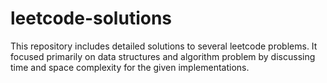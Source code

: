 # leetcode-solutions
This repository includes detailed solutions to several leetcode problems.
It focused primarily on data structures and algorithm problem by discussing time and 
space complexity for the given implementations. 

